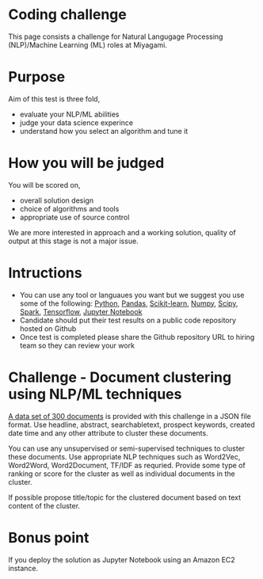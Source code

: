 # Coding challenge
This page consists a challenge for Natural Langugage Processing (NLP)/Machine Learning (ML) roles at Miyagami.

# Purpose
Aim of this test is three fold,

- evaluate your NLP/ML abilities 
- judge your data science experince
- understand how you select an algorithm and tune it

# How you will be judged
You will be scored on,

- overall solution design
- choice of algorithms and tools
- appropriate use of source control

We are more interested in approach and a working solution, quality of output at this stage is not a major issue.

# Intructions

- You can use any tool or languaues you want but we suggest you use some of the following: [Python](http://python.org), [Pandas](http://pandas.pydata.org/), [Scikit-learn](http://scikit-learn.org/), [Numpy](http://www.numpy.org/), [Scipy](https://www.scipy.org/), [Spark](http://spark.apache.org/), [Tensorflow](https://www.tensorflow.org/), [Jupyter Notebook](http://jupyter.org/)
- Candidate should put their test results on a public code repository hosted on Github
- Once test is completed please share the Github repository URL to hiring team so they can review your work

# Challenge - Document clustering using NLP/ML techniques
[A data set of 300 documents](https://github.com/miyagami-com/Coding-Cases/main/NLP-test.json) is provided with this challenge in a JSON file format. Use headline, abstract, searchabletext, prospect keywords, created date time and any other attribute to cluster these documents.

You can use any unsupervised or semi-supervised techniques to cluster these documents. Use appropriate NLP techniques such as Word2Vec, Word2Word, Word2Document, TF/IDF as requried. Provide some type of ranking or score for the cluster as well as individual documents in the cluster.

If possible propose title/topic for the clustered document based on text content of the cluster.

# Bonus point
If you deploy the solution as Jupyter Notebook using an Amazon EC2 instance.